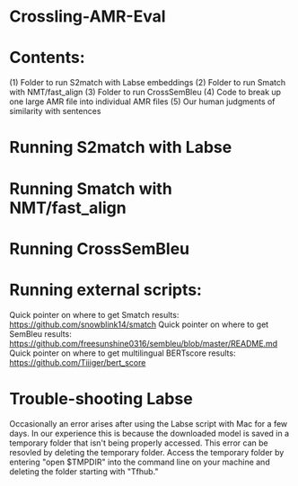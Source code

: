 # Crossling-AMR-Eval

# Contents:
(1) Folder to run S2match with Labse embeddings
(2) Folder to run Smatch with NMT/fast_align
(3) Folder to run CrossSemBleu
(4) Code to break up one large AMR file into individual AMR files
(5) Our human judgments of similarity with sentences

# Running S2match with Labse

# Running Smatch with NMT/fast_align

# Running CrossSemBleu

# Running external scripts:
Quick pointer on where to get Smatch results: https://github.com/snowblink14/smatch
Quick pointer on where to get SemBleu results: https://github.com/freesunshine0316/sembleu/blob/master/README.md
Quick pointer on where to get multilingual BERTscore results: https://github.com/Tiiiger/bert_score

# Trouble-shooting Labse
Occasionally an error arises after using the Labse script with Mac for a few days. In our experience this is because the downloaded model is saved in a temporary folder that isn't being properly accessed. This error can be resovled by deleting the temporary folder. Access the temporary folder by entering "open $TMPDIR" into the command line on your machine and deleting the folder starting with "Tfhub."
